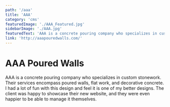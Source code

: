 ```yaml
---
path: '/aaa'
title: 'AAA'
category: 'cms'
featuredImage: './AAA_Featured.jpg'
sidebarImage: './AAA.jpg'
featuredText: 'AAA is a concrete pouring company who specializes in custom stonework.'
link: 'http://aaapouredwalls.com/'
---
```


# AAA Poured Walls

AAA is a concrete pouring company who specializes in custom stonework. Their services encompass poured walls, flat work, and decorative concrete. I had a lot of fun with this design and feel it is one of my better designs. The client was happy to showcase their new website, and they were even happier to be able to manage it themselves.
